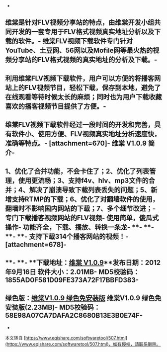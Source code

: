 -
 维棠是针对FLV视频分享站的特点，由维棠开发小组共同开发的一套专用于FLV格式视频真实地址分析以及下载的软件。-
 维棠FLV视频下载软件专门针对YouTube、土豆网、56网以及Mofile网等最火热的视频分享站的FLV格式视频的真实地址的分析及下载。-
-
 利用维棠FLV视频下载软件，用户可以方便的将播客网站上的FLV视频节目，轻松下载，保存到本地，避免了在线观看等待时候太长的麻烦；同时也为用户下载收藏喜欢的播客视频节目提供了方便。-
-
 维棠FLV视频下载软件经过一段时间的开发和完善，具有软件小、使用方便、FLV视频真实地址分析速度快，准确等特点。-
\[attachment=670\]-
维棠 V1.0.9 简介-
-
1、优化了合并功能，不会卡住了；2、优化了列表管理，使用更流畅；3、支持f4v、hlv、mp3文件的合并；4、解决了崩溃导致下载列表丢失的问题；5、新增支持RTMP的下载；6、优化了对翻墙软件的使用，翻墙时不影响国内网站的下载；7、多个细节改进；-
**专门下载播客视频网站的FLV视频**-
**使用简单，傻瓜式操作**-
**功能齐全，下载、播放、转换一条龙**-
**-
**-
**-
**-
**支持下载314个播客网站的视频！**-
**\[attachment=678\]**-
-
**-
**-
**下载地址：[维棠 V1.0.9](http://www.vidown.cn:8080/data/ViDown_1.0.9.4_setup.exe,1)**发布日期：2012年9月16日 软件大小：2.01MB-
MD5校验码：1855AD0F581D09FE373A72F17BBFD383-
-
**绿色版：[维棠V1.0.9 绿色免安装版](http://www.vidown.cn:8080/data/ViDown_1.0.9.4.rar,1)** 维棠V1.0.9 绿色免安装版(2.23MB)-
MD5校验码：58E98A07CA7DAFA2C8680B13E3B0E74F-
-

-

本文转自 [https://www.eqishare.com/softwaretool/507.html](https://www.eqishare.com/softwaretool/507.html)，如有侵权，请联系删除。